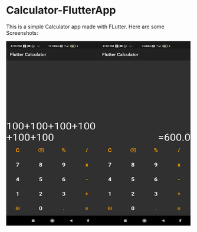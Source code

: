 <H1>Calculator-FlutterApp</H1>
<p>
This is a simple Calculator app made with FLutter. Here are some Screenshots:
</p> 
<div style="display:flex; flex-wrap:wrap;">
<img height="500" width="250" src="screenshots/1.jpg">
<img height="500" width="250" src="screenshots/2.jpg">
</div>